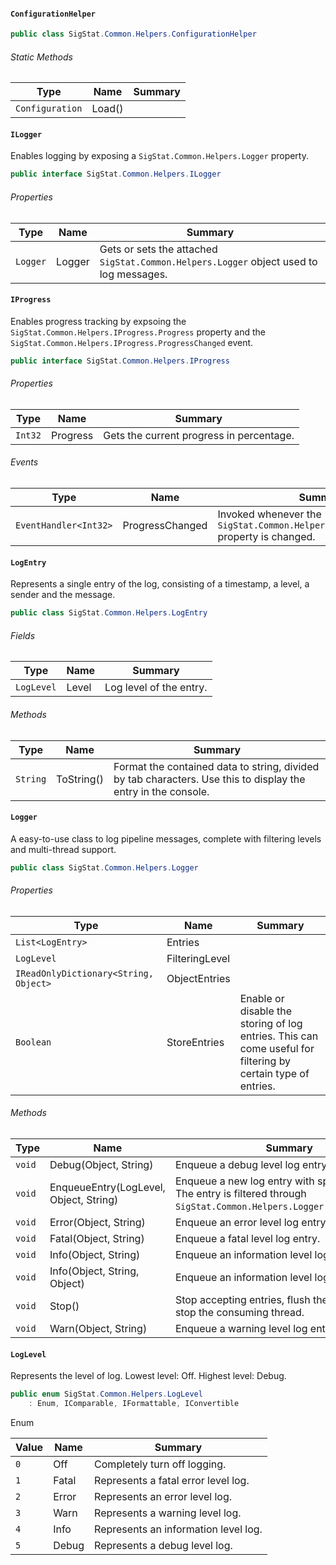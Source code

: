 #### `ConfigurationHelper`

```csharp
public class SigStat.Common.Helpers.ConfigurationHelper

```

###### Static Methods

| Type | Name | Summary | 
| --- | --- | --- | 
| `Configuration` | Load() |  | 


#### `ILogger`

Enables logging by exposing a `SigStat.Common.Helpers.Logger` property.
```csharp
public interface SigStat.Common.Helpers.ILogger

```

###### Properties

| Type | Name | Summary | 
| --- | --- | --- | 
| `Logger` | Logger | Gets or sets the attached `SigStat.Common.Helpers.Logger` object used to log messages. | 


#### `IProgress`

Enables progress tracking by expsoing the `SigStat.Common.Helpers.IProgress.Progress` property and the `SigStat.Common.Helpers.IProgress.ProgressChanged` event.
```csharp
public interface SigStat.Common.Helpers.IProgress

```

###### Properties

| Type | Name | Summary | 
| --- | --- | --- | 
| `Int32` | Progress | Gets the current progress in percentage. | 


###### Events

| Type | Name | Summary | 
| --- | --- | --- | 
| `EventHandler<Int32>` | ProgressChanged | Invoked whenever the `SigStat.Common.Helpers.IProgress.Progress` property is changed. | 


#### `LogEntry`

Represents a single entry of the log, consisting of a timestamp, a level, a sender and the message.
```csharp
public class SigStat.Common.Helpers.LogEntry

```

###### Fields

| Type | Name | Summary | 
| --- | --- | --- | 
| `LogLevel` | Level | Log level of the entry. | 


###### Methods

| Type | Name | Summary | 
| --- | --- | --- | 
| `String` | ToString() | Format the contained data to string, divided by tab characters.  Use this to display the entry in the console. | 


#### `Logger`

A easy-to-use class to log pipeline messages, complete with filtering levels and multi-thread support.
```csharp
public class SigStat.Common.Helpers.Logger

```

###### Properties

| Type | Name | Summary | 
| --- | --- | --- | 
| `List<LogEntry>` | Entries |  | 
| `LogLevel` | FilteringLevel |  | 
| `IReadOnlyDictionary<String, Object>` | ObjectEntries |  | 
| `Boolean` | StoreEntries | Enable or disable the storing of log entries. This can come useful for filtering by certain type of entries. | 


###### Methods

| Type | Name | Summary | 
| --- | --- | --- | 
| `void` | Debug(Object, String) | Enqueue a debug level log entry. | 
| `void` | EnqueueEntry(LogLevel, Object, String) | Enqueue a new log entry with specified level. The entry is filtered through `SigStat.Common.Helpers.Logger.FilteringLevel`. | 
| `void` | Error(Object, String) | Enqueue an error level log entry. | 
| `void` | Fatal(Object, String) | Enqueue a fatal level log entry. | 
| `void` | Info(Object, String) | Enqueue an information level log entry. | 
| `void` | Info(Object, String, Object) | Enqueue an information level log entry. | 
| `void` | Stop() | Stop accepting entries, flush the queue and stop the consuming thread. | 
| `void` | Warn(Object, String) | Enqueue a warning level log entry. | 


#### `LogLevel`

Represents the level of log.  Lowest level: Off.  Highest level: Debug.
```csharp
public enum SigStat.Common.Helpers.LogLevel
    : Enum, IComparable, IFormattable, IConvertible

```

Enum

| Value | Name | Summary | 
| --- | --- | --- | 
| `0` | Off | Completely turn off logging. | 
| `1` | Fatal | Represents a fatal error level log. | 
| `2` | Error | Represents an error level log. | 
| `3` | Warn | Represents a warning level log. | 
| `4` | Info | Represents an information level log. | 
| `5` | Debug | Represents a debug level log. | 



